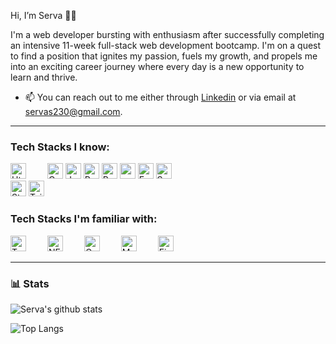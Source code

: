 Hi, I’m Serva 👋😄

I'm a web developer bursting with enthusiasm after successfully completing an intensive 11-week full-stack web development bootcamp. I'm on a quest to find a position that ignites my passion, fuels my growth, and propels me into an exciting career journey where every day is a new opportunity to learn and thrive.
- 📫 You can reach out to me either through <a href="http://www.linkedin.com/in/servasa" target="_blank">Linkedin</a> or via email at servas230@gmail.com. 

---
<!---
AvresCode/AvresCode is a ✨ special ✨ repository because its `README.md` (this file) appears on your GitHub profile.
You can click the Preview link to take a look at your changes.
--->

### Tech Stacks I know:
[<img style="margin-right:30px" alt="Html" src="https://img.shields.io/badge/HTML-E34F26?logo=html5&logoColor=white&style=flat" height="25" />](https://html.com/)
[<img alt="Css" src="https://img.shields.io/badge/CSS-1572B6?logo=css3&logoColor=white&style=flat" height="25"/>](https://web.dev/learn/css/)
[<img alt="Javascript" src="https://img.shields.io/badge/Javascript-F7DF1E?logo=javascript&logoColor=white&style=flat" height="25" />](https://www.javascript.com/)
[<img alt="React" src="https://img.shields.io/badge/React-61DAFB?logo=react&logoColor=white&style=flat" height="25"/>](https://reactjs.org/)
[<img alt="Redux" src="https://img.shields.io/badge/Redux-764ABC?logo=redux&logoColor=white&style=flat" height="25"/>](https://redux.js.org/)
[<img alt="" src="https://img.shields.io/badge/Node.js-339933?logo=node.js&logoColor=white&style=flat" height="25"/>](https://nodejs.org/en/)
[<img alt="Express" src="https://img.shields.io/badge/Express-000000?logo=express&logoColor=white&style=flat" height="25"/>](https://expressjs.com/)
[<img alt="Sequelize" src="https://img.shields.io/badge/Sequelize-52B0E7?logo=sequelize&logoColor=white&style=flat" height="25"/>](https://sequelize.org/)
<br/>
[<img alt="Styledcomponents" src="https://img.shields.io/badge/StyledComponents-DB7093?logo=styledcomponents&logoColor=white&style=flat" height="25"/>](https://styled-components.com/)
[<img alt="Tailwind" src="https://img.shields.io/badge/Tailwind-F7FDFC?logo=tailwindcss&logoColor=blue&style=flat" height="25"/>](https://tailwindcss.com/)

### Tech Stacks I'm familiar with:
[<img style="margin-right:30px" alt="Typscript" src="https://img.shields.io/badge/TypeScript-007ACC?style=flat&logo=typescript&logoColor=white" height="25" />](https://www.typescriptlang.org/)
[<img style="margin-right:30px" alt="NEXT.js" src="https://img.shields.io/badge/NEXT.js-000000?style=flat&logo=next.js&logoColor=white" height="25" />](https://www.nextjs.org/)
[<img style="margin-right:30px" alt="GraphQL" src="https://img.shields.io/badge/GraphQL-DB7093?style=flat&logo=graphql&logoColor=white" height="25" />](https://www.graphql.org/)
[<img style="margin-right:30px" alt="MongoDB" src="https://img.shields.io/badge/MongoDB-4EA94B?style=flat&logo=mongodb&logoColor=white" height="25" />](https://www.mongodb.com/)
[<img style="margin-right:30px" alt="Firebase" src="https://img.shields.io/badge/Firebase-00BFFF?style=flat&logo=firebase&logoColor=orange" height="25" target="_blank"/>](https://firebase.google.com/)

---

### 📊 Stats


![Serva's github stats](https://github-readme-stats.vercel.app/api?username=AvresCode&count_private=true&show_icons=true&theme=radical&hide=contribs)

![Top Langs](https://github-readme-stats.vercel.app/api/top-langs/?username=AvresCode&layout=compact&show_icons=true&theme=radical)


